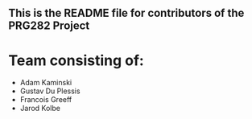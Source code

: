 ## This is the README file for contributors of the PRG282 Project

# Team consisting of:

- Adam Kaminski
- Gustav Du Plessis
- Francois Greeff
- Jarod Kolbe
